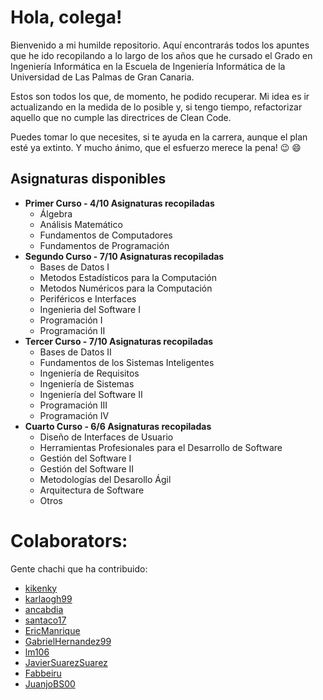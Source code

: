 
# Hola, colega!
Bienvenido a mi humilde repositorio. Aquí encontrarás todos los apuntes que he ido recopilando a lo largo de los años que he cursado el Grado en Ingeniería Informática en la Escuela de Ingeniería Informática de la Universidad de Las Palmas de Gran Canaria.

Estos son todos los que, de momento, he podido recuperar. Mi idea es ir actualizando en la medida de lo posible y, si tengo tiempo, refactorizar aquello que no cumple las directrices de Clean Code.

Puedes tomar lo que necesites, si te ayuda en la carrera, aunque el plan esté ya extinto. Y mucho ánimo, que el esfuerzo merece la pena! :wink: :smile:

## Asignaturas disponibles

- **Primer Curso - 4/10  Asignaturas recopiladas**
  - Álgebra
  - Análisis Matemático
  - Fundamentos de Computadores
  - Fundamentos de Programación
- **Segundo Curso - 7/10  Asignaturas recopiladas**
  - Bases de Datos I
  - Metodos Estadísticos para la Computación
  - Metodos Numéricos para la Computación
  - Periféricos e Interfaces
  - Ingenieria del Software I
  - Programación I
  - Programación II
- **Tercer Curso - 7/10 Asignaturas recopiladas**
  - Bases de Datos II
  - Fundamentos de los Sistemas Inteligentes
  - Ingeniería de Requisitos
  - Ingeniería de Sistemas
  - Ingeniería del Software II
  - Programación III
  - Programación IV
- **Cuarto Curso - 6/6  Asignaturas recopiladas**
  - Diseño de Interfaces de Usuario
  - Herramientas Profesionales para el Desarrollo de Software
  - Gestión del Software I
  - Gestión del Software II
  - Metodologías del Desarollo Ágil
  - Arquitectura de Software
  - Otros

# Colaborators:
Gente chachi que ha contribuido:

- [kikenky](https://github.com/Aaronhdez)
- [karlaogh99](https://github.com/karlaogh99)
- [ancabdia](https://github.com/ancabdia)
- [santaco17](https://github.com/santaco17)
- [EricManrique](https://github.com/EricManrique)
- [GabrielHernandez99](https://github.com/GabrielHernandez99)
- [lm106](https://github.com/lm106)
- [JavierSuarezSuarez](https://github.com/JavierSuarezSuarez)
- [Fabbeiru](https://github.com/Fabbeiru)
- [JuanjoBS00](https://github.com/JuanjoBS00)
